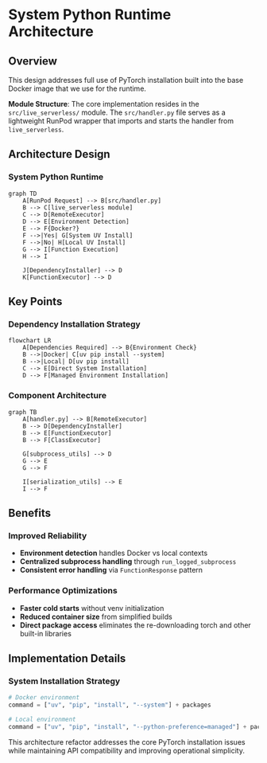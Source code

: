 # System Python Runtime Architecture

## Overview

This design addresses full use of PyTorch installation built into the base Docker image that we use for the runtime.

**Module Structure**: The core implementation resides in the `src/live_serverless/` module. The `src/handler.py` file serves as a lightweight RunPod wrapper that imports and starts the handler from `live_serverless`.

## Architecture Design

### System Python Runtime

```mermaid
graph TD
    A[RunPod Request] --> B[src/handler.py]
    B --> C[live_serverless module]
    C --> D[RemoteExecutor]
    D --> E[Environment Detection]
    E --> F{Docker?}
    F -->|Yes| G[System UV Install]
    F -->|No| H[Local UV Install]
    G --> I[Function Execution]
    H --> I

    J[DependencyInstaller] --> D
    K[FunctionExecutor] --> D
```

## Key Points


### Dependency Installation Strategy

```mermaid
flowchart LR
    A[Dependencies Required] --> B{Environment Check}
    B -->|Docker| C[uv pip install --system]
    B -->|Local| D[uv pip install]
    C --> E[Direct System Installation]
    D --> F[Managed Environment Installation]
```

### Component Architecture

```mermaid
graph TB
    A[handler.py] --> B[RemoteExecutor]
    B --> D[DependencyInstaller]
    B --> E[FunctionExecutor]
    B --> F[ClassExecutor]

    G[subprocess_utils] --> D
    G --> E
    G --> F

    I[serialization_utils] --> E
    I --> F
```

## Benefits

### Improved Reliability
- **Environment detection** handles Docker vs local contexts
- **Centralized subprocess handling** through `run_logged_subprocess`
- **Consistent error handling** via `FunctionResponse` pattern

### Performance Optimizations
- **Faster cold starts** without venv initialization
- **Reduced container size** from simplified builds
- **Direct package access** eliminates the re-downloading torch and other built-in libraries

## Implementation Details

### System Installation Strategy
```python
# Docker environment
command = ["uv", "pip", "install", "--system"] + packages

# Local environment
command = ["uv", "pip", "install", "--python-preference=managed"] + packages
```

This architecture refactor addresses the core PyTorch installation issues while maintaining API compatibility and improving operational simplicity.
